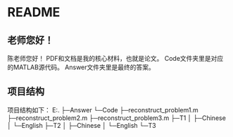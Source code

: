 # README

## 老师您好！

陈老师您好！
PDF和文档是我的核心材料，也就是论文。
Code文件夹里是对应的MATLAB源代码。
Answer文件夹里是最终的答案。

## 项目结构

项目结构如下：
E:.
├─Answer
└─Code
    ├─reconstruct_problem1.m
    ├─reconstruct_problem2.m
    ├─reconstruct_problem3.m
    ├─T1
    │  ├─Chinese
    │  └─English
    ├─T2
    │  ├─Chinese
    │  └─English
    └─T3
